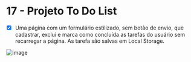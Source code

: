 # 17 - Projeto To Do List
- [x] Uma página com um formulário estilizado, sem botão de envio, que cadastrar, exclui e marca como concluída as tarefas do usuário sem recarregar a página. As tarefa são salvas em Local Storage.

![image](https://user-images.githubusercontent.com/89926211/147608010-6f0d794d-ec6b-45c4-ba2d-a56ae501b8c9.png)
